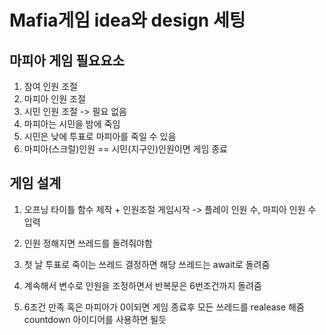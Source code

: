 # Mafia게임 idea와 design 세팅

## 마피아 게임 필요요소
1. 참여 인원 조절
2. 마피아 인원 조절
3. 시민 인원 조절 -> 필요 없음
4. 마피아는 시민을 밤에 죽임
5. 시민은 낮에 투표로 마피아를 죽일 수 있음
6. 마피아(스크럴)인원 == 시민(지구인)인원이면 게임 종료

## 게임 설계
1. 오프닝 타이틀 함수 제작 + 인원조절
게임시작 -> 플레이 인원 수, 마피아 인원 수 입력

2. 인원 정해지면 쓰레드를 돌려줘야함

3. 첫 날 투표로 죽이는 쓰레드 결정하면 해당 쓰레드는 await로 돌려줌

4. 계속해서 변수로 인원을 조정하면서 반복문은 6번조건까지 돌려줌

5. 6조건 만족 혹은 마피아가 0이되면 게임 종료후 모든 쓰레드를 realease 해줌 countdown 아이디어를 사용하면 될듯
